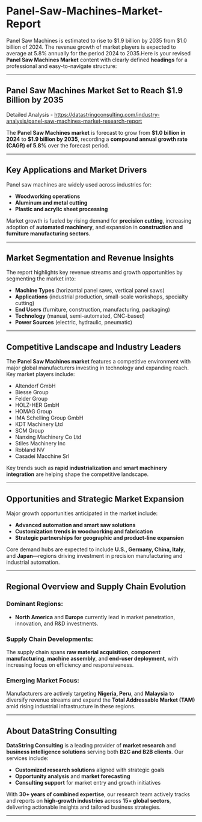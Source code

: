 # Panel-Saw-Machines-Market-Report
Panel Saw Machines is estimated to rise to $1.9 billion by 2035 from $1.0 billion of 2024. The revenue growth of market players is expected to average at 5.8% annually for the period 2024 to 2035.Here is your revised **Panel Saw Machines Market** content with clearly defined **headings** for a professional and easy-to-navigate structure:

---

## Panel Saw Machines Market Set to Reach \$1.9 Billion by 2035


Detailed Analysis - https://datastringconsulting.com/industry-analysis/panel-saw-machines-market-research-report

The **Panel Saw Machines market** is forecast to grow from **\$1.0 billion in 2024** to **\$1.9 billion by 2035**, recording a **compound annual growth rate (CAGR) of 5.8%** over the forecast period.

---

## Key Applications and Market Drivers

Panel saw machines are widely used across industries for:

* **Woodworking operations**
* **Aluminum and metal cutting**
* **Plastic and acrylic sheet processing**

Market growth is fueled by rising demand for **precision cutting**, increasing adoption of **automated machinery**, and expansion in **construction and furniture manufacturing sectors**.

---

## Market Segmentation and Revenue Insights

The report highlights key revenue streams and growth opportunities by segmenting the market into:

* **Machine Types** (horizontal panel saws, vertical panel saws)
* **Applications** (industrial production, small-scale workshops, specialty cutting)
* **End Users** (furniture, construction, manufacturing, packaging)
* **Technology** (manual, semi-automated, CNC-based)
* **Power Sources** (electric, hydraulic, pneumatic)

---

## Competitive Landscape and Industry Leaders

The **Panel Saw Machines market** features a competitive environment with major global manufacturers investing in technology and expanding reach. Key market players include:

* Altendorf GmbH
* Biesse Group
* Felder Group
* HOLZ-HER GmbH
* HOMAG Group
* IMA Schelling Group GmbH
* KDT Machinery Ltd
* SCM Group
* Nanxing Machinery Co Ltd
* Stiles Machinery Inc
* Robland NV
* Casadei Macchine Srl

Key trends such as **rapid industrialization** and **smart machinery integration** are helping shape the competitive landscape.

---

## Opportunities and Strategic Market Expansion

Major growth opportunities anticipated in the market include:

* **Advanced automation and smart saw solutions**
* **Customization trends in woodworking and fabrication**
* **Strategic partnerships for geographic and product-line expansion**

Core demand hubs are expected to include **U.S., Germany, China, Italy**, and **Japan**—regions driving investment in precision manufacturing and industrial automation.

---

## Regional Overview and Supply Chain Evolution

### Dominant Regions:

* **North America** and **Europe** currently lead in market penetration, innovation, and R\&D investments.

### Supply Chain Developments:

The supply chain spans **raw material acquisition**, **component manufacturing**, **machine assembly**, and **end-user deployment**, with increasing focus on efficiency and responsiveness.

### Emerging Market Focus:

Manufacturers are actively targeting **Nigeria, Peru**, and **Malaysia** to diversify revenue streams and expand the **Total Addressable Market (TAM)** amid rising industrial infrastructure in these regions.

---

## About DataString Consulting

**DataString Consulting** is a leading provider of **market research** and **business intelligence solutions** serving both **B2C and B2B clients**. Our services include:

* **Customized research solutions** aligned with strategic goals
* **Opportunity analysis** and **market forecasting**
* **Consulting support** for market entry and growth initiatives

With **30+ years of combined expertise**, our research team actively tracks and reports on **high-growth industries** across **15+ global sectors**, delivering actionable insights and tailored business strategies.

---


